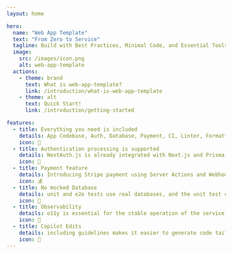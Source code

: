 ```yaml
---
layout: home

hero:
  name: "Web App Template"
  text: "From Zero to Service"
  tagline: Build with Best Practices, Minimal Code, and Essential Tools
  image:
    src: /images/icon.png
    alt: web-app-template
  actions:
    - theme: brand
      text: What is web-app-template?
      link: /introduction/what-is-web-app-template
    - theme: alt
      text: Quick Start!
      link: /introduction/getting-started

features:
  - title: Everything you need is included
    details: App Codebase, Auth, Database, Payment, CI, Linter, Formatter, observability, etc.
    icon: 🎁
  - title: Authentication processing is supported
    details: NextAuth.js is already integrated with Next.js and Prisma
    icon: 🚓
  - title: Payment feature
    details: Introducing Stripe payment using Server Actions and Webhook
    icon: 💰
  - title: No mocked Database
    details: unit and e2e tests use real databases, and the unit test can execute parallel
    icon: 🐳
  - title: Observability
    details: o11y is essential for the stable operation of the service
    icon: 🔎
  - title: Copilot Edits
    details: including guidelines makes it easier to generate code tailored to this template
    icon: 🤖
---
```

